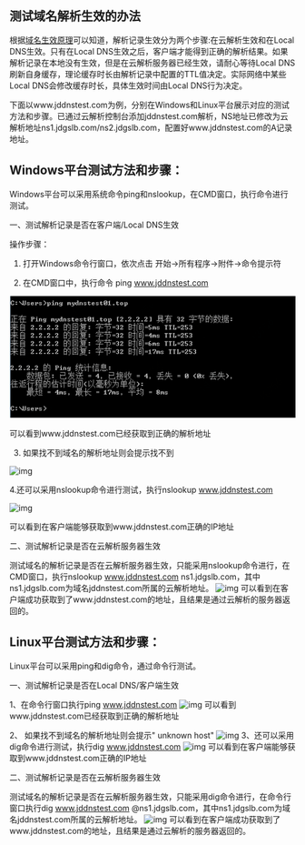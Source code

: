 ## **测试域名解析生效的办法**

根据[域名生效原理](https://github.com/jdcloudcom/cn/blob/edit/documentation/Domain-Name-%26-License/JD-Cloud-DNS/FAQ/Domain-Effect.md)可以知道，解析记录生效分为两个步骤:在云解析生效和在Local DNS生效。只有在Local DNS生效之后，客户端才能得到正确的解析结果。如果解析记录在本地没有生效，但是在云解析服务器已经生效，请耐心等待Local DNS刷新自身缓存，理论缓存时长由解析记录中配置的TTL值决定。实际网络中某些Local DNS会修改缓存时长，具体生效时间由Local DNS行为决定。

下面以www.jddnstest.com为例，分别在Windows和Linux平台展示对应的测试方法和步骤。已通过云解析控制台添加jddnstest.com解析，NS地址已修改为云解析地址ns1.jdgslb.com/ns2.jdgslb.com，配置好www.jddnstest.com的A记录地址。

## **Windows平台测试方法和步骤：**

Windows平台可以采用系统命令ping和nslookup，在CMD窗口，执行命令进行测试。

一、测试解析记录是否在客户端/Local DNS生效

操作步骤：

1.  打开Windows命令行窗口，依次点击 开始->所有程序->附件->命令提示符

2.  在CMD窗口中，执行命令 ping www.jddnstest.com

![img](https://github.com/jdcloudcom/cn/blob/edit/image/dns-img/test-name-effect1.png)

可以看到www.jddnstest.com已经获取到正确的解析地址

3.  如果找不到域名的解析地址则会提示找不到

![img](https://github.com/jdcloudcom/cn/blob/zhangjingfeng1-patch-3-1/image/dns-img/test2.png)

4.还可以采用nslookup命令进行测试，执行nslookup www.jddnstest.com

![img](https://github.com/jdcloudcom/cn/blob/zhangjingfeng1-patch-3-1/image/dns-img/test3.png)

可以看到在客户端能够获取到www.jddnstest.com正确的IP地址

二、测试解析记录是否在云解析服务器生效

测试域名的解析记录是否在云解析服务器生效，只能采用nslookup命令进行，在CMD窗口，执行nslookup www.jddnstest.com ns1.jdgslb.com，其中ns1.jdgslb.com为域名jddnstest.com所属的云解析地址。
![img](https://github.com/jdcloudcom/cn/blob/zhangjingfeng1-patch-3-1/image/dns-img/test4.png)
可以看到在客户端成功获取到了www.jddnstest.com的地址，且结果是通过云解析的服务器返回的。

## **Linux平台测试方法和步骤：**

Linux平台可以采用ping和dig命令，通过命令行测试。

一、测试解析记录是否在Local DNS/客户端生效

1、在命令行窗口执行ping www.jddnstest.com
![img](https://github.com/jdcloudcom/cn/blob/zhangjingfeng1-patch-3-1/image/dns-img/test5.png)
可以看到www.jddnstest.com已经获取到正确的解析地址

2、 如果找不到域名的解析地址则会提示" unknown host"
![img](https://github.com/jdcloudcom/cn/blob/zhangjingfeng1-patch-3-1/image/dns-img/test6.png)
3、还可以采用dig命令进行测试，执行dig www.jddnstest.com
![img](https://github.com/jdcloudcom/cn/blob/zhangjingfeng1-patch-3-1/image/dns-img/test7.png)
可以看到在客户端能够获取到www.jddnstest.com正确的IP地址

二、测试解析记录是否在云解析服务器生效

测试域名的解析记录是否在云解析服务器生效，只能采用dig命令进行，在命令行窗口执行dig www.jddnstest.com @ns1.jdgslb.com，其中ns1.jdgslb.com为域名jddnstest.com所属的云解析地址。
![img](https://github.com/jdcloudcom/cn/blob/zhangjingfeng1-patch-3-1/image/dns-img/test8.png)
可以看到在客户端成功获取到了www.jddnstest.com的地址，且结果是通过云解析的服务器返回的。
